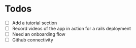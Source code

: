 # Todos
- [ ] Add a tutorial section
- [ ] Record videos of the app in action for a rails deployment
- [ ] Need an onboarding flow
- [ ] Github connectivity
